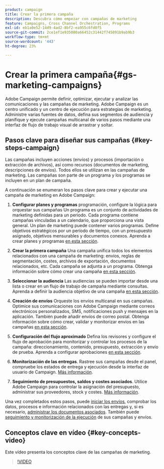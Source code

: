 ```yaml
---
product: campaign
title: Crear la primera campaña
description: Descubra cómo empezar con campañas de marketing
feature: Campaigns, Cross Channel Orchestration, Programs
exl-id: eb1a0e52-14d9-4ad2-8bf2-ea955c6fd0f5
source-git-commit: 2ce1ef1e935080a66452c31442f745891b9ab9b3
workflow-type: tm+mt
source-wordcount: '443'
ht-degree: 23%

---
```


# Crear la primera campaña{#gs-marketing-campaigns}

Adobe Campaign permite definir, optimizar, ejecutar y analizar las comunicaciones y las campañas de marketing. Adobe Campaign es un centro unificado y un centro de ejecución para estrategias de marketing. Administre varias fuentes de datos, defina sus segmentos de audiencia y planifique y ejecute campañas multicanal de varios pasos mediante una interfaz de flujo de trabajo visual de arrastrar y soltar.


<!--In addition, the **Marketing Resource Management (MRM)** module lets you control marketing actions in a collaborative mode by providing complete management and real-time tracking of the tasks, budgets and marketing resources involved. The Marketing Resource Management lets you optimize and regulate the management of internal and external processes, resources and marketing campaigns, as well as third party relations (agencies, printers, etc.). For more on this, refer to [this section](about-marketing-resource-management.md).

>[!NOTE]
>
>Capabilities related to population targeting, message personalization and message delivery on the various channels are detailed in [this section](../../delivery/using/steps-about-delivery-creation-steps.md).-->


## Pasos clave para diseñar sus campañas {#key-steps-campaign}

Las campañas incluyen acciones (envíos) y procesos (importación o extracción de archivos), así como recursos (documentos de marketing, descripciones de envíos). Todos ellos se utilizan en las campañas de marketing. Las campañas son parte de un programa y los programas se incluyen en un plan de campaña.

A continuación se enumeran los pasos clave para crear y ejecutar una campaña de marketing en Adobe Campaign:

1. **Configurar planes y programas** programación, configure la lógica para orquestar sus campañas Un programa es un conjunto de actividades de marketing definidas para un periodo. Cada programa contiene campañas vinculadas a un calendario, que proporciona una vista general. Un plan de marketing puede contener varios programas. Define objetivos estratégicos por un período de tiempo, con un presupuesto asignado, objetivos mensurables y documentos conexos. Aprenda a crear planes y programas [en esta sección](marketing-campaign-create.md#create-plan-and-program).

1. **Crear la primera campaña**
Una campaña unifica todos los elementos relacionados con una campaña de marketing: envíos, reglas de segmentación, costes, archivos de exportación, documentos relacionados, etc. Cada campaña se adjunta a un programa. Obtenga información sobre cómo crear una campaña [en esta sección](marketing-campaign-create.md#create-a-campaign).

1. **Seleccionar la audiencia**
Las audiencias se pueden importar desde una lista o crear en un flujo de trabajo de campaña mediante consultas. Aprenda a definir la audiencia objetivo de una campaña [en esta sección](marketing-campaign-target.md#select-the-target-population).

1. **Creación de envíos**
Orqueste los envíos multicanal en sus campañas. Optimice sus comunicaciones con Adobe Campaign mediante correos electrónicos personalizados, SMS, notificaciones push y mensajes en la aplicación. También puede añadir envíos de correo postal. Obtenga información sobre cómo crear, validar y monitorizar envíos en las campañas [en esta sección](marketing-campaign-deliveries.md).

1. **Configuración del flujo aproximado**
Defina los revisores y configure el flujo de aprobación para monitorizar y controlar los procesos de la campaña: direccionamiento, contenido, presupuesto, extracción y envío de prueba. Aprenda a configurar aprobaciones [en esta sección](marketing-campaign-approval.md).

1. **Monitorización de las entregas**.
Rastree sus campañas desde el panel, compruebe los estados de entrega y ejecución desde la interfaz de usuario de Campaign. [Más información](marketing-campaign-monitoring.md).

1. **Seguimiento de presupuestos, saldos y costes asociados**.
Utilice Adobe Campaign para controlar la asignación del presupuesto, administrar sus proveedores, stock y costes. [Más información](providers--stocks-and-budgets.md#create-service-providers-and-their-cost-structures).

Una vez completados estos pasos, puede [iniciar los envíos](marketing-campaign-deliveries.md#start-a-delivery), comprobar los datos, procesos e información relacionados con las entregas y, si es necesario, [administrar los documentos asociados](marketing-campaign-deliveries.md#manage-associated-documents). También puede [seguimiento y monitorización de la ejecución](marketing-campaign-monitoring.md) de sus campañas y envíos.


## Conceptos clave en vídeo {#key-concepts-video}

Este vídeo presenta los conceptos clave de las campañas de marketing.

>[!VIDEO](https://video.tv.adobe.com/v/35131?quality=12)
